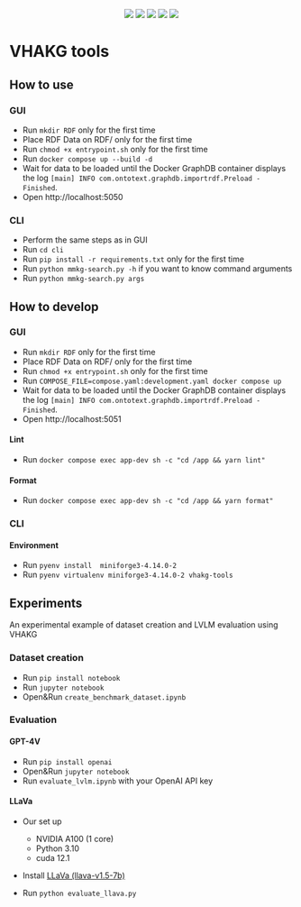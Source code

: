 <p align="center">
<img src="https://img.shields.io/badge/-Python-F9DC3E.svg?logo=python&style=flat">
<img src="https://img.shields.io/badge/-Jupyter-FFF.svg?logo=jupyter&style=flat">
<img src="https://img.shields.io/badge/-React-555.svg?logo=react&style=flat">
<img src="https://img.shields.io/badge/-Docker-EEE.svg?logo=docker&style=flat">
<img src="https://img.shields.io/badge/license-MIT-blue.svg?style=flat">
</p>

# VHAKG tools


## How to use

### GUI

- Run `mkdir RDF` only for the first time
- Place RDF Data on RDF/ only for the first time
- Run `chmod +x entrypoint.sh` only for the first time
- Run `docker compose up --build -d`
- Wait for data to be loaded until the Docker GraphDB container displays the log `[main] INFO com.ontotext.graphdb.importrdf.Preload - Finished`.
- Open http://localhost:5050

### CLI

- Perform the same steps as in GUI
- Run `cd cli`
- Run `pip install -r requirements.txt` only for the first time
- Run `python mmkg-search.py -h` if you want to know command arguments
- Run `python mmkg-search.py args`

## How to develop

### GUI

- Run `mkdir RDF` only for the first time
- Place RDF Data on RDF/ only for the first time
- Run `chmod +x entrypoint.sh` only for the first time
- Run `COMPOSE_FILE=compose.yaml:development.yaml docker compose up`
- Wait for data to be loaded until the Docker GraphDB container displays the log `[main] INFO com.ontotext.graphdb.importrdf.Preload - Finished`.
- Open http://localhost:5051

#### Lint

- Run `docker compose exec app-dev sh -c "cd /app && yarn lint"`

#### Format

- Run `docker compose exec app-dev sh -c "cd /app && yarn format"`

### CLI

#### Environment

- Run `pyenv install  miniforge3-4.14.0-2`
- Run `pyenv virtualenv miniforge3-4.14.0-2 vhakg-tools`

## Experiments

An experimental example of dataset creation and LVLM evaluation using VHAKG  

### Dataset creation
- Run `pip install notebook`
- Run `jupyter notebook`
- Open&amp;Run `create_benchmark_dataset.ipynb`

### Evaluation
#### GPT-4V
- Run `pip install openai`
- Open&amp;Run `jupyter notebook`
- Run `evaluate_lvlm.ipynb` with your OpenAI API key

#### LLaVa
- Our set up
    - NVIDIA A100 (1 core)
    - Python 3.10
    - cuda 12.1

- Install [LLaVa (llava-v1.5-7b)](https://github.com/haotian-liu/LLaVA/tree/main)
- Run `python evaluate_llava.py`